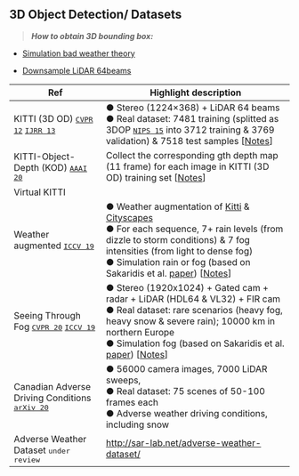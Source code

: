 <!-- CSS -->
<link rel="stylesheet" style="text/css" href="../styles.css">
<!--     -->

## 3D Object Detection/ Datasets

> **_How to obtain 3D bounding box:_**

- [Simulation bad weather theory](../dataset/simulation.md)

- [Downsample LiDAR 64beams](../dataset/downsample.md)

Ref | Highlight description
-- | --
KITTI (3D OD) [<kbd>CVPR 12</kbd>](http://www.cvlibs.net/publications/Geiger2012CVPR.pdf) [<kbd>IJRR 13</kbd>](http://ww.cvlibs.net/publications/Geiger2013IJRR.pdf) | ● Stereo (1224×368) + LiDAR 64 beams <br/> ● Real dataset: 7481 training (splitted as 3DOP [<kbd>NIPS 15</kbd>](https://papers.nips.cc/paper/2015/file/6da37dd3139aa4d9aa55b8d237ec5d4a-Paper.pdf) into 3712 training & 3769 validation) & 7518 test samples [[Notes](../dataset/kitti.md)] <!-- -->
KITTI-Object-Depth (KOD) [<kbd>AAAI 20</kbd>](https://arxiv.org/pdf/1909.07701.pdf) | Collect the corresponding gth depth map (11 frame) for each image in KITTI (3D OD) training set [[Notes](foresee.md)]<!-- -->
Virtual KITTI | 
Weather augmented [<kbd>ICCV 19</kbd>](https://team.inria.fr/rits/computer-vision/weather-augment/) | ● Weather augmentation of [Kitti](../dataset/kitti.md) & [Cityscapes](../dataset/cityscapes.md)  <br/>●  For each sequence, 7+ rain levels (from dizzle to storm conditions) & 7 fog intensities (from light to dense fog)<br/>● Simulation rain or fog (based on Sakaridis et al. [paper](https://www.trace.ethz.ch/publications/2019/foggy_synscapes/)) [[Notes](../dataset/weather_augmented.md)] <!-- -->
Seeing Through Fog [<kbd>CVPR 20</kbd>](https://www.cs.princeton.edu/~fheide/AdverseWeatherFusion/) [<kbd>ICCV 19</kbd>](https://github.com/gruberto/Gated2Depth) | ● Stereo (1920x1024) + Gated cam + radar + LiDAR (HDL64 & VL32) + FIR cam <br/> ● Real dataset: rare scenarios (heavy fog, heavy snow & severe rain); 10000 km in northern Europe<br/> ● Simulation fog (based on Sakaridis et al. [paper](https://www.trace.ethz.ch/publications/2019/foggy_synscapes/)) [[Notes](../dataset/seeing_through_fog.md)]<!-- -->
Canadian Adverse Driving Conditions [<kbd>arXiv 20</kbd>](https://arxiv.org/pdf/2001.10117.pdf) | ●  56000 camera images, 7000 LiDAR sweeps, <br/> ● Real dataset: 75 scenes of 50-100 frames each <br/> ● Adverse weather driving conditions, including snow <!-- -->
Adverse Weather Dataset <kbd>under review</kbd> |  http://sar-lab.net/adverse-weather-dataset/
